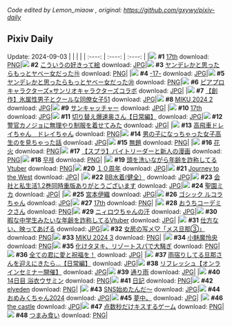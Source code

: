 *Code edited by Lemon_miaow , original: https://github.com/gxywy/pixiv-daily*
## Pixiv Daily 
Update: 2024-09-03
|      |      |      |
| :----: | :----: | :----: |
|![](https://pximg.lemonmiaow.xyz/c/240x480/img-master/img/2024/09/01/00/01/15/122018635_p0_master1200.jpg) **#1** [17th](https://www.pixiv.net/artworks/122018635) download: [PNG](https://pximg.lemonmiaow.xyz/img-original/img/2024/09/01/00/01/15/122018635_p0.png)|![](https://pximg.lemonmiaow.xyz/c/240x480/img-master/img/2024/09/01/00/11/42/122019488_p0_master1200.jpg) **#2** [こういうの好きって絵](https://www.pixiv.net/artworks/122019488) download: [JPG](https://pximg.lemonmiaow.xyz/img-original/img/2024/09/01/00/11/42/122019488_p0.jpg)|![](https://pximg.lemonmiaow.xyz/c/240x480/img-master/img/2024/09/01/00/05/21/122019011_p0_master1200.jpg) **#3** [ヤンデレかと思ったらもっとヤベー女だった⑲](https://www.pixiv.net/artworks/122019011) download: [PNG](https://pximg.lemonmiaow.xyz/img-original/img/2024/09/01/00/05/21/122019011_p0.png)|
|![](https://pximg.lemonmiaow.xyz/c/240x480/img-master/img/2024/09/01/16/43/11/122040751_p0_master1200.jpg) **#4** [-17-](https://www.pixiv.net/artworks/122040751) download: [JPG](https://pximg.lemonmiaow.xyz/img-original/img/2024/09/01/16/43/11/122040751_p0.jpg)|![](https://pximg.lemonmiaow.xyz/c/240x480/img-master/img/2024/09/02/10/43/41/122068690_p0_master1200.jpg) **#5** [ヤンデレかと思ったらもっとヤベー女だった⑳](https://www.pixiv.net/artworks/122068690) download: [PNG](https://pximg.lemonmiaow.xyz/img-original/img/2024/09/02/10/43/41/122068690_p0.png)|![](https://pximg.lemonmiaow.xyz/c/240x480/img-master/img/2024/09/02/00/06/55/122058353_p0_master1200.jpg) **#6** [ピアプロキャラクターズ×サンリオキャラクターズコラボ](https://www.pixiv.net/artworks/122058353) download: [JPG](https://pximg.lemonmiaow.xyz/img-original/img/2024/09/02/00/06/55/122058353_p0.jpg)|
|![](https://pximg.lemonmiaow.xyz/c/240x480/img-master/img/2024/09/01/00/14/08/122019615_p0_master1200.jpg) **#7** [【創作】氷属性男子とクールな同僚女子51](https://www.pixiv.net/artworks/122019615) download: [JPG](https://pximg.lemonmiaow.xyz/img-original/img/2024/09/01/00/14/08/122019615_p0.jpg)|![](https://pximg.lemonmiaow.xyz/c/240x480/img-master/img/2024/09/01/00/03/06/122018832_p0_master1200.jpg) **#8** [MIKU 2024 2](https://www.pixiv.net/artworks/122018832) download: [JPG](https://pximg.lemonmiaow.xyz/img-original/img/2024/09/01/00/03/06/122018832_p0.jpg)|![](https://pximg.lemonmiaow.xyz/c/240x480/img-master/img/2024/09/02/07/30/01/122066269_p0_master1200.jpg) **#9** [サンキャッチャー](https://www.pixiv.net/artworks/122066269) download: [JPG](https://pximg.lemonmiaow.xyz/img-original/img/2024/09/02/07/30/01/122066269_p0.jpg)|
|![](https://pximg.lemonmiaow.xyz/c/240x480/img-master/img/2024/09/01/00/03/20/122018859_p0_master1200.jpg) **#10** [17th](https://www.pixiv.net/artworks/122018859) download: [JPG](https://pximg.lemonmiaow.xyz/img-original/img/2024/09/01/00/03/20/122018859_p0.jpg)|![](https://pximg.lemonmiaow.xyz/c/240x480/img-master/img/2024/09/01/00/04/53/122018973_p0_master1200.jpg) **#11** [切り替え爆速奥さん【日常編】](https://www.pixiv.net/artworks/122018973) download: [JPG](https://pximg.lemonmiaow.xyz/img-original/img/2024/09/01/00/04/53/122018973_p0.jpg)|![](https://pximg.lemonmiaow.xyz/c/240x480/img-master/img/2024/09/01/20/21/05/122048142_p0_master1200.jpg) **#12** [警官カノジョに無理やり制服を着せてみた](https://www.pixiv.net/artworks/122048142) download: [JPG](https://pximg.lemonmiaow.xyz/img-original/img/2024/09/01/20/21/05/122048142_p0.jpg)|
|![](https://pximg.lemonmiaow.xyz/c/240x480/img-master/img/2024/09/01/16/15/34/122039996_p0_master1200.jpg) **#13** [高飛車ドレイちゃん　ドレイちゃん](https://www.pixiv.net/artworks/122039996) download: [PNG](https://pximg.lemonmiaow.xyz/img-original/img/2024/09/01/16/15/34/122039996_p0.png)|![](https://pximg.lemonmiaow.xyz/c/240x480/img-master/img/2024/09/01/00/07/18/122019176_p0_master1200.jpg) **#14** [男の子になっちゃった女子高生のを見ちゃった話](https://www.pixiv.net/artworks/122019176) download: [JPG](https://pximg.lemonmiaow.xyz/img-original/img/2024/09/01/00/07/18/122019176_p0.jpg)|![](https://pximg.lemonmiaow.xyz/c/240x480/img-master/img/2024/09/01/16/00/48/122039545_p0_master1200.jpg) **#15** [無題](https://www.pixiv.net/artworks/122039545) download: [PNG](https://pximg.lemonmiaow.xyz/img-original/img/2024/09/01/16/00/48/122039545_p0.png)|
|![](https://pximg.lemonmiaow.xyz/c/240x480/img-master/img/2024/09/03/11/12/20/122023173_p0_master1200.jpg) **#16** [花火](https://www.pixiv.net/artworks/122023173) download: [PNG](https://pximg.lemonmiaow.xyz/img-original/img/2024/09/03/11/12/20/122023173_p0.png)|![](https://pximg.lemonmiaow.xyz/c/240x480/img-master/img/2024/09/01/21/12/26/122050319_p0_master1200.jpg) **#17** [【スプラ】バイトリーダーと新人の漫画](https://www.pixiv.net/artworks/122050319) download: [PNG](https://pximg.lemonmiaow.xyz/img-original/img/2024/09/01/21/12/26/122050319_p0.png)|![](https://pximg.lemonmiaow.xyz/c/240x480/img-master/img/2024/09/01/17/41/37/122042474_p0_master1200.jpg) **#18** [무제](https://www.pixiv.net/artworks/122042474) download: [PNG](https://pximg.lemonmiaow.xyz/img-original/img/2024/09/01/17/41/37/122042474_p0.png)|
|![](https://pximg.lemonmiaow.xyz/c/240x480/img-master/img/2024/09/01/20/15/38/122047946_p0_master1200.jpg) **#19** [頭を洗いながら年齢を詐称してるVtuber](https://www.pixiv.net/artworks/122047946) download: [PNG](https://pximg.lemonmiaow.xyz/img-original/img/2024/09/01/20/15/38/122047946_p0.png)|![](https://pximg.lemonmiaow.xyz/c/240x480/img-master/img/2024/09/02/00/01/17/122057958_p0_master1200.jpg) **#20** [１０周年](https://www.pixiv.net/artworks/122057958) download: [JPG](https://pximg.lemonmiaow.xyz/img-original/img/2024/09/02/00/01/17/122057958_p0.jpg)|![](https://pximg.lemonmiaow.xyz/c/240x480/img-master/img/2024/09/01/01/43/18/122022888_p0_master1200.jpg) **#21** [Journey to the West](https://www.pixiv.net/artworks/122022888) download: [JPG](https://pximg.lemonmiaow.xyz/img-original/img/2024/09/01/01/43/18/122022888_p0.jpg)|
|![](https://pximg.lemonmiaow.xyz/c/240x480/img-master/img/2024/09/01/15/01/24/122037926_p0_master1200.jpg) **#22** [BB水着(健全）](https://www.pixiv.net/artworks/122037926) download: [JPG](https://pximg.lemonmiaow.xyz/img-original/img/2024/09/01/15/01/24/122037926_p0.jpg)|![](https://pximg.lemonmiaow.xyz/c/240x480/img-master/img/2024/09/01/12/00/18/122033412_p0_master1200.jpg) **#23** [会社と私生活1.2巻同時重版ありがとうございます](https://www.pixiv.net/artworks/122033412) download: [JPG](https://pximg.lemonmiaow.xyz/img-original/img/2024/09/01/12/00/18/122033412_p0.jpg)|![](https://pximg.lemonmiaow.xyz/c/240x480/img-master/img/2024/09/02/00/01/05/122057928_p0_master1200.jpg) **#24** [聖園ミカ](https://www.pixiv.net/artworks/122057928) download: [JPG](https://pximg.lemonmiaow.xyz/img-original/img/2024/09/02/00/01/05/122057928_p0.jpg)|
|![](https://pximg.lemonmiaow.xyz/c/240x480/img-master/img/2024/09/01/14/46/51/122037498_p0_master1200.jpg) **#25** [宮本伊織](https://www.pixiv.net/artworks/122037498) download: [JPG](https://pximg.lemonmiaow.xyz/img-original/img/2024/09/01/14/46/51/122037498_p0.jpg)|![](https://pximg.lemonmiaow.xyz/c/240x480/img-master/img/2024/09/01/00/30/04/122020386_p0_master1200.jpg) **#26** [ゴシック ルコラちゃん](https://www.pixiv.net/artworks/122020386) download: [JPG](https://pximg.lemonmiaow.xyz/img-original/img/2024/09/01/00/30/04/122020386_p0.jpg)|![](https://pximg.lemonmiaow.xyz/c/240x480/img-master/img/2024/09/01/00/12/49/122019551_master1200.jpg) **#27** [17th](https://www.pixiv.net/artworks/122019551) download: [PNG](https://pximg.lemonmiaow.xyz/img-original/img/2024/09/01/00/12/49/122019551.png)|
|![](https://pximg.lemonmiaow.xyz/c/240x480/img-master/img/2024/09/01/08/43/55/122029323_p0_master1200.jpg) **#28** [おうちコーデミクさん](https://www.pixiv.net/artworks/122029323) download: [PNG](https://pximg.lemonmiaow.xyz/img-original/img/2024/09/01/08/43/55/122029323_p0.png)|![](https://pximg.lemonmiaow.xyz/c/240x480/img-master/img/2024/09/01/00/41/36/122020868_p0_master1200.jpg) **#29** [ニィロウちゃんの汗](https://www.pixiv.net/artworks/122020868) download: [JPG](https://pximg.lemonmiaow.xyz/img-original/img/2024/09/01/00/41/36/122020868_p0.jpg)|![](https://pximg.lemonmiaow.xyz/c/240x480/img-master/img/2024/09/02/20/05/32/122079322_p0_master1200.jpg) **#30** [暇な中学生みたいな年齢を詐称してるVtuber](https://www.pixiv.net/artworks/122079322) download: [JPG](https://pximg.lemonmiaow.xyz/img-original/img/2024/09/02/20/05/32/122079322_p0.jpg)|
|![](https://pximg.lemonmiaow.xyz/c/240x480/img-master/img/2024/09/01/10/15/24/122031055_p0_master1200.jpg) **#31** [仕方ない、映ってあげる](https://www.pixiv.net/artworks/122031055) download: [JPG](https://pximg.lemonmiaow.xyz/img-original/img/2024/09/01/10/15/24/122031055_p0.jpg)|![](https://pximg.lemonmiaow.xyz/c/240x480/img-master/img/2024/09/01/00/00/04/122018428_p0_master1200.jpg) **#32** [女房の写メ♡「メス旦那③」](https://www.pixiv.net/artworks/122018428) download: [PNG](https://pximg.lemonmiaow.xyz/img-original/img/2024/09/01/00/00/04/122018428_p0.png)|![](https://pximg.lemonmiaow.xyz/c/240x480/img-master/img/2024/09/02/01/35/57/122061483_p0_master1200.jpg) **#33** [MIKU 2024 3](https://www.pixiv.net/artworks/122061483) download: [PNG](https://pximg.lemonmiaow.xyz/img-original/img/2024/09/02/01/35/57/122061483_p0.png)|
|![](https://pximg.lemonmiaow.xyz/c/240x480/img-master/img/2024/09/02/03/43/05/122063631_p0_master1200.jpg) **#34** [小魅魔怜央](https://www.pixiv.net/artworks/122063631) download: [PNG](https://pximg.lemonmiaow.xyz/img-original/img/2024/09/02/03/43/05/122063631_p0.png)|![](https://pximg.lemonmiaow.xyz/c/240x480/img-master/img/2024/09/02/00/10/45/122058584_p0_master1200.jpg) **#35** [化けタヌキ、リゾートスパで大騒ぎ](https://www.pixiv.net/artworks/122058584) download: [PNG](https://pximg.lemonmiaow.xyz/img-original/img/2024/09/02/00/10/45/122058584_p0.png)|![](https://pximg.lemonmiaow.xyz/c/240x480/img-master/img/2024/09/01/00/14/28/122019631_p0_master1200.jpg) **#36** [全ての君に愛と祝福を！](https://www.pixiv.net/artworks/122019631) download: [JPG](https://pximg.lemonmiaow.xyz/img-original/img/2024/09/01/00/14/28/122019631_p0.jpg)|
|![](https://pximg.lemonmiaow.xyz/c/240x480/img-master/img/2024/09/02/00/03/06/122058122_p0_master1200.jpg) **#37** [雨宿りしてる旦那さんを迎えにきたら...【日常編】](https://www.pixiv.net/artworks/122058122) download: [JPG](https://pximg.lemonmiaow.xyz/img-original/img/2024/09/02/00/03/06/122058122_p0.jpg)|![](https://pximg.lemonmiaow.xyz/c/240x480/img-master/img/2024/09/01/00/01/22/122018645_p0_master1200.jpg) **#38** [リフレッシュ【オンラインセミナー開催】](https://www.pixiv.net/artworks/122018645) download: [JPG](https://pximg.lemonmiaow.xyz/img-original/img/2024/09/01/00/01/22/122018645_p0.jpg)|![](https://pximg.lemonmiaow.xyz/c/240x480/img-master/img/2024/09/01/18/31/40/122044173_p0_master1200.jpg) **#39** [通り雨](https://www.pixiv.net/artworks/122044173) download: [JPG](https://pximg.lemonmiaow.xyz/img-original/img/2024/09/01/18/31/40/122044173_p0.jpg)|
|![](https://pximg.lemonmiaow.xyz/c/240x480/img-master/img/2024/09/01/00/00/48/122018561_p0_master1200.jpg) **#40** [14日目 浴衣ウサミン](https://www.pixiv.net/artworks/122018561) download: [PNG](https://pximg.lemonmiaow.xyz/img-original/img/2024/09/01/00/00/48/122018561_p0.png)|![](https://pximg.lemonmiaow.xyz/c/240x480/img-master/img/2024/09/02/21/18/53/122081690_p0_master1200.jpg) **#41** [日記](https://www.pixiv.net/artworks/122081690) download: [PNG](https://pximg.lemonmiaow.xyz/img-original/img/2024/09/02/21/18/53/122081690_p0.png)|![](https://pximg.lemonmiaow.xyz/c/240x480/img-master/img/2024/09/01/00/50/22/122021193_p0_master1200.jpg) **#42** [elyeden](https://www.pixiv.net/artworks/122021193) download: [PNG](https://pximg.lemonmiaow.xyz/img-original/img/2024/09/01/00/50/22/122021193_p0.png)|
|![](https://pximg.lemonmiaow.xyz/c/240x480/img-master/img/2024/09/01/00/35/49/122020642_p0_master1200.jpg) **#43** [SNS始めたんだ～](https://www.pixiv.net/artworks/122020642) download: [JPG](https://pximg.lemonmiaow.xyz/img-original/img/2024/09/01/00/35/49/122020642_p0.jpg)|![](https://pximg.lemonmiaow.xyz/c/240x480/img-master/img/2024/09/01/10/14/19/122031031_p0_master1200.jpg) **#44** [おめみくちゃん2024](https://www.pixiv.net/artworks/122031031) download: [JPG](https://pximg.lemonmiaow.xyz/img-original/img/2024/09/01/10/14/19/122031031_p0.jpg)|![](https://pximg.lemonmiaow.xyz/c/240x480/img-master/img/2024/09/02/17/13/20/122072310_p0_master1200.jpg) **#45** [夢中。](https://www.pixiv.net/artworks/122072310) download: [JPG](https://pximg.lemonmiaow.xyz/img-original/img/2024/09/02/17/13/20/122072310_p0.jpg)|
|![](https://pximg.lemonmiaow.xyz/c/240x480/img-master/img/2024/09/01/05/53/58/122026848_p0_master1200.jpg) **#46** [the castle](https://www.pixiv.net/artworks/122026848) download: [JPG](https://pximg.lemonmiaow.xyz/img-original/img/2024/09/01/05/53/58/122026848_p0.jpg)|![](https://pximg.lemonmiaow.xyz/c/240x480/img-master/img/2024/09/02/18/00/03/122075800_p0_master1200.jpg) **#47** [点数秒だけキスするゲーム](https://www.pixiv.net/artworks/122075800) download: [PNG](https://pximg.lemonmiaow.xyz/img-original/img/2024/09/02/18/00/03/122075800_p0.png)|![](https://pximg.lemonmiaow.xyz/c/240x480/img-master/img/2024/09/01/20/40/07/122048903_p0_master1200.jpg) **#48** [つまみ食い](https://www.pixiv.net/artworks/122048903) download: [PNG](https://pximg.lemonmiaow.xyz/img-original/img/2024/09/01/20/40/07/122048903_p0.png)|
